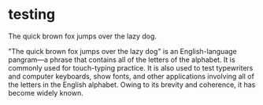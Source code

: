 # testing
The quick brown fox jumps over the lazy dog.
 
"The quick brown fox jumps over the lazy dog" is an English-language pangram—a phrase that contains all of the letters of the alphabet. It is commonly used for touch-typing practice. It is also used to test typewriters and computer keyboards, show fonts, and other applications involving all of the letters in the English alphabet. Owing to its brevity and coherence, it has become widely known.
